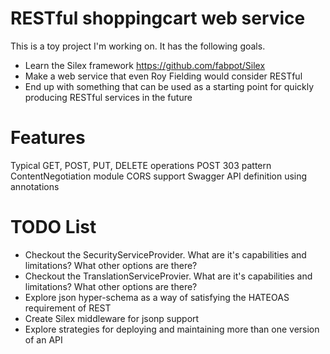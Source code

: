 RESTful shoppingcart web service
============

This is a toy project I'm working on.  It has the following goals.

* Learn the Silex framework https://github.com/fabpot/Silex
* Make a web service that even Roy Fielding would consider RESTful
* End up with something that can be used as a starting point for quickly producing RESTful services in the future

Features
========

Typical GET, POST, PUT, DELETE operations
POST 303 pattern
ContentNegotiation module
CORS support
Swagger API definition using annotations

TODO List
=========

* Checkout the SecurityServiceProvider.  What are it's capabilities and limitations?  What other options are there?
* Checkout the TranslationServiceProvier.  What are it's capabilities and limitations?  What other options are there?
* Explore json hyper-schema as a way of satisfying the HATEOAS requirement of REST
* Create Silex middleware for jsonp support
* Explore strategies for deploying and maintaining more than one version of an API
